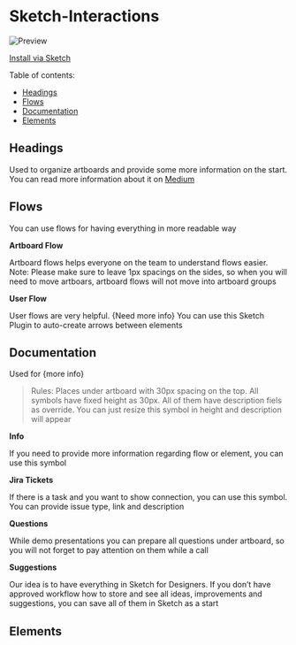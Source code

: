 #  Sketch-Interactions

![Preview](https://github.com/faridsabitov/Sketch-Interactions/raw/master/images/LibraryPreview.gif)

[Install via Sketch](sketch://add-library?url=https%3A%2F%2Fraw.githubusercontent.com%2Ffaridsabitov%2FSketch-Interactions%2Fmaster%2Frss.xml) 
  

Table of contents:

- [Headings](https://github.com/faridsabitov/Sketch-Interactions#Headings)
- [Flows](https://github.com/faridsabitov/Sketch-Interactions#Flows)
- [Documentation](https://github.com/faridsabitov/Sketch-Interactions#Documentation)
- [Elements](https://github.com/faridsabitov/Sketch-Interactions#Elements)


## Headings
Used to organize artboards and provide some more information on the start. You can read more information about it on [Medium](https://medium.com/@faridsabitov/best-practices-of-artboard-naming-in-sketch-3b2aca9e063e)


## Flows
You can use flows for having everything in more readable way

**Artboard Flow**

Artboard flows helps everyone on the team to understand flows easier. Note: Please make sure to leave 1px spacings on the sides, so when you will need to move artboars, artboard flows will not move into artboard groups

**User Flow**

User flows are very helpful. {Need more info} You can use this Sketch Plugin to auto-create arrows between elements

##  Documentation
Used for {more info}

> Rules: Places under artboard with 30px spacing on the top. All symbols have fixed height as 30px. All of them have description fiels as override. You can just resize this symbol in height and description will appear

**Info** 

If you need to provide more information regarding flow or element, you can use this symbol

**Jira Tickets** 

If there is a task and you want to show connection, you can use this symbol. You can provide issue type, link and description

**Questions**

While demo presentations you can prepare all questions under artboard, so you will not forget to pay attention on them while a call

**Suggestions**

Our idea is to have everything in Sketch for Designers. If you don’t have approved workflow how to store and see all ideas, improvements and suggestions, you can save all of them in Sketch as a start


## Elements

  
  

